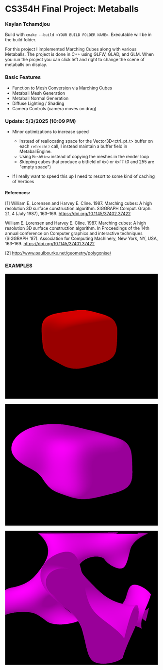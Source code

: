 # CS354H Final Project: Metaballs

### Kaylan Tchamdjou

Build with `cmake --build <YOUR BUILD FOLDER NAME>`. Executable will be in the build folder.

For this project I implemented Marching Cubes along with various Metaballs. The project is done in C++ using GLFW, GLAD, and GLM. When you run the project you can click left and right to change the scene of metaballs on display.

### Basic Features

- Function to Mesh Conversion via Marching Cubes
- Metaball Mesh Generation
- Metaball Normal Generation
- Diffuse Lighting / Shading
- Camera Controls (camera moves on drag)

### Update: 5/3/2025 (10:09 PM)

- Minor optimizations to increase speed
    - Instead of reallocating space for the Vector3D<ctrl_pt_t> buffer on each `refresh()` call, I instead maintain a buffer field in MetaballEngine.
    - Using `MeshView` instead of copying the meshes in the render loop
    - Skipping cubes that produce a bitfield of `0x0` or `0xFF` (0 and 255 are "empty space")

- If I really want to speed this up I need to resort to some kind of caching of Vertices

#### References:

[1] William E. Lorensen and Harvey E. Cline. 1987. Marching cubes: A high resolution 3D surface construction algorithm. SIGGRAPH Comput. Graph. 21, 4 (July 1987), 163–169. https://doi.org/10.1145/37402.37422


William E. Lorensen and Harvey E. Cline. 1987. Marching cubes: A high resolution 3D surface construction algorithm. In Proceedings of the 14th annual conference on Computer graphics and interactive techniques (SIGGRAPH '87). Association for Computing Machinery, New York, NY, USA, 163–169. https://doi.org/10.1145/37401.37422


[2] http://www.paulbourke.net/geometry/polygonise/

### EXAMPLES

![Marching Cube Metaball Example - Cube](./assets/mc_example_cube.PNG)

![Marching Cube Metaball Example - Ball plus Cube](./assets/mc_example_cube_plus_ball.PNG)

![Marching Cube Metaball Example - Gyroid](./assets/mc_example_gyroid.PNG)

